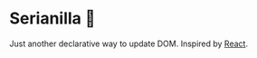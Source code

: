 # Serianilla 🍦

Just another declarative way to update DOM. Inspired by [React](https://github.com/facebook/react).
